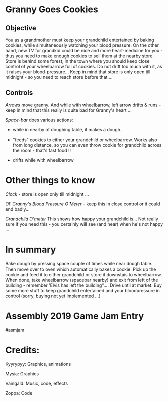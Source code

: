 
# Granny Goes Cookies

## Objective

You as a grandmother must keep your grandchild entertained by baking cookies, while simultaneously watching your blood pressure.  On the other hand, new TV for grandkid could be nice and more heart-medicine for you - thus you need to make enough cookies to sell them at the nearby store. Store is behind some forest, in the town where you should keep close control of your wheelbarrow full of cookies. Do not drift too much with it, as it raises your blood-pressure... Keep in mind that store is only open till midnight - so you need to reach store before that....

## Controls

*Arrows* move granny. And while with wheelbarrow, left arrow drifts & runs - keep in mind that this really is quite bad for Granny's heart ...

*Space-bar* does various actions:

- while in nearby of doughing table, it makes a dough.

- "feeds" cookies to either your grandchild or wheelbarrow. Works also from long distance, so you can even throw cookie for grandchild across the room - that's fast food !!

- drifts while with wheelbarrow

# Other things to know

*Clock* - store is open only till midnight ...

*Ol' Granny's Blood Pressure O'Meter* - keep this in close control or it could end badly...

*Grandchild O'meter* This shows how happy your grandchild is... Not really sure if you need this - you certainly will see (and hear) when he's not happy ...

# In summary

Bake dough by pressing space couple of times while near dough table. Then move over to oven which automatically bakes a cookie. Pick up the cookie and  feed it to either grandchild or store it downstais to wheelbarrow. When done, take wheelbarrow (spacebar nearby) and exit from left of the building - remember 'Elvis has left the building".... Drive until at market. Buy some more stuff to keep grandchild entertained and your bloodpressure in control (sorry, buying not yet implemented ...)

# Assembly 2019 Game Jam Entry

#asmjam

# Credits:

Kyyrypyy: Graphics, animations

Mysia: Graphics

Vaingald: Music, code, effects

Zoppa: Code

